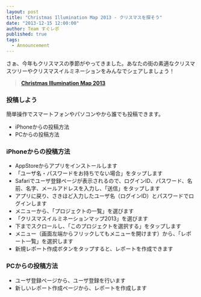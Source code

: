```yaml
---
layout: post
title: "Christmas Illumination Map 2013 - クリスマスを探そう"
date: "2013-12-15 12:00:00"
author: Team すぐレポ
published: true
tags: 
  - Announcement
---
```


さぁ、今年もクリスマスの季節がやってきました。あなたの街の素適なクリスマスツリーやクリスマスイルミネーションをみんなでシェアしましょう！

> **[Christmas Illumination Map 2013][1]** 

<!-- more -->

### 投稿しよう

簡単操作でスマートフォンやパソコンやから誰でも投稿できます。

* iPhoneからの投稿方法
* PCからの投稿方法

### iPhoneからの投稿方法

* AppStoreからアプリをインストールします
* 「ユーザ名・パスワードをお持ちでない場合」をタップします
* Safariでユーザ登録ページが表示されるので、ログインID、パスワード、名前、名字、メールアドレスを入力し、「送信」をタップします
* アプリに戻り、さきほど入力したユーザ名（ログインID）とパスワードでログインします
* メニューから、「プロジェクトの一覧」を選びます
* 「クリスマスイルミネーションマップ2013」を選びます
* 下までスクロールし、「このプロジェクトを選択する」をタップします
* メニュー（画面左端からフリックしてもメニューを開けます）から、「レポート一覧」を選択します
* 新規レポート作成ボタンをタップすると、レポートを作成できます

### PCからの投稿方法

* ユーザ登録ページから、ユーザ登録を行います
* 新しいレポート作成ページから、レポートを作成します

[1]: http://christmas2013.shirasete.jp